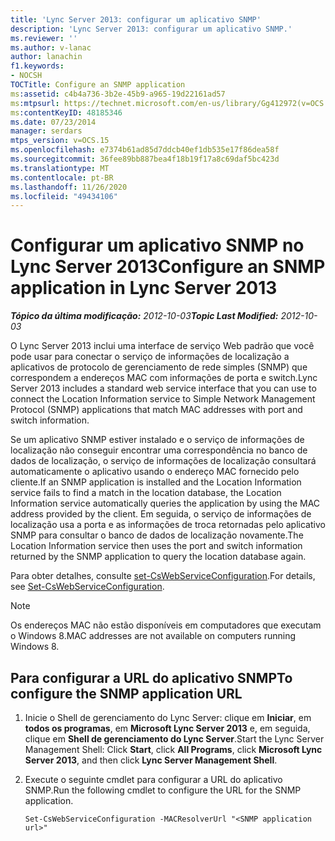 ```yaml
---
title: 'Lync Server 2013: configurar um aplicativo SNMP'
description: 'Lync Server 2013: configurar um aplicativo SNMP.'
ms.reviewer: ''
ms.author: v-lanac
author: lanachin
f1.keywords:
- NOCSH
TOCTitle: Configure an SNMP application
ms:assetid: c4b4a736-3b2e-45b9-a965-19d22161ad57
ms:mtpsurl: https://technet.microsoft.com/en-us/library/Gg412972(v=OCS.15)
ms:contentKeyID: 48185346
ms.date: 07/23/2014
manager: serdars
mtps_version: v=OCS.15
ms.openlocfilehash: e7374b61ad85d7ddcb40ef1db535e17f86dea58f
ms.sourcegitcommit: 36fee89bb887bea4f18b19f17a8c69daf5bc423d
ms.translationtype: MT
ms.contentlocale: pt-BR
ms.lasthandoff: 11/26/2020
ms.locfileid: "49434106"
---
```

# <a name="configure-an-snmp-application-in-lync-server-2013"></a><span data-ttu-id="2c2ed-103">Configurar um aplicativo SNMP no Lync Server 2013</span><span class="sxs-lookup"><span data-stu-id="2c2ed-103">Configure an SNMP application in Lync Server 2013</span></span>

<div data-xmlns="http://www.w3.org/1999/xhtml">

<div class="topic" data-xmlns="http://www.w3.org/1999/xhtml" data-msxsl="urn:schemas-microsoft-com:xslt" data-cs="https://msdn.microsoft.com/">

<div data-asp="https://msdn2.microsoft.com/asp">



</div>

<div id="mainSection">

<div id="mainBody"><span data-ttu-id="2c2ed-104">

<span> </span></span><span class="sxs-lookup"><span data-stu-id="2c2ed-104">

<span> </span></span></span>

<span data-ttu-id="2c2ed-105">_**Tópico da última modificação:** 2012-10-03_</span><span class="sxs-lookup"><span data-stu-id="2c2ed-105">_**Topic Last Modified:** 2012-10-03_</span></span>

<span data-ttu-id="2c2ed-106">O Lync Server 2013 inclui uma interface de serviço Web padrão que você pode usar para conectar o serviço de informações de localização a aplicativos de protocolo de gerenciamento de rede simples (SNMP) que correspondem a endereços MAC com informações de porta e switch.</span><span class="sxs-lookup"><span data-stu-id="2c2ed-106">Lync Server 2013 includes a standard web service interface that you can use to connect the Location Information service to Simple Network Management Protocol (SNMP) applications that match MAC addresses with port and switch information.</span></span>

<span data-ttu-id="2c2ed-107">Se um aplicativo SNMP estiver instalado e o serviço de informações de localização não conseguir encontrar uma correspondência no banco de dados de localização, o serviço de informações de localização consultará automaticamente o aplicativo usando o endereço MAC fornecido pelo cliente.</span><span class="sxs-lookup"><span data-stu-id="2c2ed-107">If an SNMP application is installed and the Location Information service fails to find a match in the location database, the Location Information service automatically queries the application by using the MAC address provided by the client.</span></span> <span data-ttu-id="2c2ed-108">Em seguida, o serviço de informações de localização usa a porta e as informações de troca retornadas pelo aplicativo SNMP para consultar o banco de dados de localização novamente.</span><span class="sxs-lookup"><span data-stu-id="2c2ed-108">The Location Information service then uses the port and switch information returned by the SNMP application to query the location database again.</span></span>

<span data-ttu-id="2c2ed-109">Para obter detalhes, consulte [set-CsWebServiceConfiguration](https://docs.microsoft.com/powershell/module/skype/Set-CsWebServiceConfiguration).</span><span class="sxs-lookup"><span data-stu-id="2c2ed-109">For details, see [Set-CsWebServiceConfiguration](https://docs.microsoft.com/powershell/module/skype/Set-CsWebServiceConfiguration).</span></span>

<div>


> [!NOTE]  
> <span data-ttu-id="2c2ed-110">Os endereços MAC não estão disponíveis em computadores que executam o Windows 8.</span><span class="sxs-lookup"><span data-stu-id="2c2ed-110">MAC addresses are not available on computers running Windows 8.</span></span>



</div>

<div>

## <a name="to-configure-the-snmp-application-url"></a><span data-ttu-id="2c2ed-111">Para configurar a URL do aplicativo SNMP</span><span class="sxs-lookup"><span data-stu-id="2c2ed-111">To configure the SNMP application URL</span></span>

1.  <span data-ttu-id="2c2ed-112">Inicie o Shell de gerenciamento do Lync Server: clique em **Iniciar**, em **todos os programas**, em **Microsoft Lync Server 2013** e, em seguida, clique em **Shell de gerenciamento do Lync Server**.</span><span class="sxs-lookup"><span data-stu-id="2c2ed-112">Start the Lync Server Management Shell: Click **Start**, click **All Programs**, click **Microsoft Lync Server 2013**, and then click **Lync Server Management Shell**.</span></span>

2.  <span data-ttu-id="2c2ed-113">Execute o seguinte cmdlet para configurar a URL do aplicativo SNMP.</span><span class="sxs-lookup"><span data-stu-id="2c2ed-113">Run the following cmdlet to configure the URL for the SNMP application.</span></span>
    
        Set-CsWebServiceConfiguration -MACResolverUrl "<SNMP application url>" 

<span data-ttu-id="2c2ed-114"></div>

</div>

<span> </span>

</div>

</div>

</span><span class="sxs-lookup"><span data-stu-id="2c2ed-114"></div>

</div>

<span> </span>

</div>

</div>

</span></span></div>

